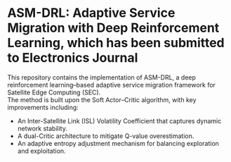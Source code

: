 # ASM-DRL: Adaptive Service Migration with Deep Reinforcement Learning, which has been submitted to Electronics Journal

This repository contains the implementation of ASM-DRL, a deep reinforcement learning–based adaptive service migration framework for Satellite Edge Computing (SEC).  
The method is built upon the Soft Actor–Critic algorithm, with key improvements including:
- An Inter-Satellite Link (ISL) Volatility Coefficient that captures dynamic network stability.  
- A dual-Critic architecture to mitigate Q-value overestimation.  
- An adaptive entropy adjustment mechanism for balancing exploration and exploitation.  
